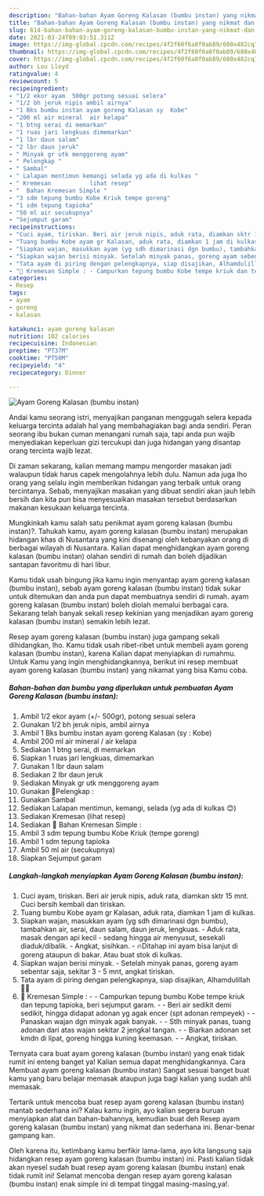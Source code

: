 ```yaml
---
description: "Bahan-bahan Ayam Goreng Kalasan (bumbu instan) yang nikmat dan Mudah Dibuat"
title: "Bahan-bahan Ayam Goreng Kalasan (bumbu instan) yang nikmat dan Mudah Dibuat"
slug: 614-bahan-bahan-ayam-goreng-kalasan-bumbu-instan-yang-nikmat-dan-mudah-dibuat
date: 2021-03-24T09:03:51.311Z
image: https://img-global.cpcdn.com/recipes/4f2f60f6a8f0ab89/680x482cq70/ayam-goreng-kalasan-bumbu-instan-foto-resep-utama.jpg
thumbnail: https://img-global.cpcdn.com/recipes/4f2f60f6a8f0ab89/680x482cq70/ayam-goreng-kalasan-bumbu-instan-foto-resep-utama.jpg
cover: https://img-global.cpcdn.com/recipes/4f2f60f6a8f0ab89/680x482cq70/ayam-goreng-kalasan-bumbu-instan-foto-resep-utama.jpg
author: Lou Lloyd
ratingvalue: 4
reviewcount: 5
recipeingredient:
- "1/2 ekor ayam  500gr potong sesuai selera"
- "1/2 bh jeruk nipis ambil airnya"
- "1 Bks bumbu instan ayam goreng Kalasan sy  Kobe"
- "200 ml air mineral  air kelapa"
- "1 btng serai di memarkan"
- "1 ruas jari lengkuas dimemarkan"
- "1 lbr daun salam"
- "2 lbr daun jeruk"
- " Minyak gr utk menggoreng ayam"
- " Pelengkap "
- " Sambal"
- " Lalapan mentimun kemangi selada yg ada di kulkas "
- " Kremesan           lihat resep"
- "  Bahan Kremesan Simple "
- "3 sdm tepung bumbu Kobe Kriuk tempe goreng"
- "1 sdm tepung tapioka"
- "50 ml air secukupnya"
- "Sejumput garam"
recipeinstructions:
- "Cuci ayam, tiriskan. Beri air jeruk nipis, aduk rata, diamkan sktr 15 mnt. Cuci bersih kembali dan tiriskan."
- "Tuang bumbu Kobe ayam gr Kalasan, aduk rata, diamkan 1 jam di kulkas."
- "Siapkan wajan, masukkan ayam (yg sdh dimarinasi dgn bumbu), tambahkan air, serai, daun salam, daun jeruk, lengkuas.  Aduk rata, masak dengan api kecil - sedang hingga air menyusut, sesekali diaduk/dibalik. Angkat, sisihkan. 🔥Ditahap ini ayam bisa lanjut di goreng ataupun di bakar. Atau buat stok di kulkas."
- "Siapkan wajan berisi minyak. Setelah minyak panas, goreng ayam sebentar saja, sekitar 3 - 5 mnt, angkat tiriskan."
- "Tata ayam di piring dengan pelengkapnya, siap disajikan, Alhamdulillah 🙏😋"
- "🔼 Kremesan Simple : - Campurkan tepung bumbu Kobe tempe kriuk dan tepung tapioka, beri sejumput garam. - Beri air sedikit demi sedikit, hingga didapat adonan yg agak encer (spt adonan rempeyek) - Panaskan wajan dgn minyak agak banyak.  - Stlh minyak panas, tuang adonan dari atas wajan sekitar 2 jengkal tangan.  - Biarkan adonan set kmdn di lipat, goreng hingga kuning keemasan. - Angkat, tiriskan."
categories:
- Resep
tags:
- ayam
- goreng
- kalasan

katakunci: ayam goreng kalasan 
nutrition: 102 calories
recipecuisine: Indonesian
preptime: "PT37M"
cooktime: "PT50M"
recipeyield: "4"
recipecategory: Dinner

---
```



![Ayam Goreng Kalasan (bumbu instan)](https://img-global.cpcdn.com/recipes/4f2f60f6a8f0ab89/680x482cq70/ayam-goreng-kalasan-bumbu-instan-foto-resep-utama.jpg)

Andai kamu seorang istri, menyajikan panganan menggugah selera kepada keluarga tercinta adalah hal yang membahagiakan bagi anda sendiri. Peran seorang ibu bukan cuman menangani rumah saja, tapi anda pun wajib menyediakan keperluan gizi tercukupi dan juga hidangan yang disantap orang tercinta wajib lezat.

Di zaman  sekarang, kalian memang mampu mengorder masakan jadi walaupun tidak harus capek mengolahnya lebih dulu. Namun ada juga lho orang yang selalu ingin memberikan hidangan yang terbaik untuk orang tercintanya. Sebab, menyajikan masakan yang dibuat sendiri akan jauh lebih bersih dan kita pun bisa menyesuaikan masakan tersebut berdasarkan makanan kesukaan keluarga tercinta. 



Mungkinkah kamu salah satu penikmat ayam goreng kalasan (bumbu instan)?. Tahukah kamu, ayam goreng kalasan (bumbu instan) merupakan hidangan khas di Nusantara yang kini disenangi oleh kebanyakan orang di berbagai wilayah di Nusantara. Kalian dapat menghidangkan ayam goreng kalasan (bumbu instan) olahan sendiri di rumah dan boleh dijadikan santapan favoritmu di hari libur.

Kamu tidak usah bingung jika kamu ingin menyantap ayam goreng kalasan (bumbu instan), sebab ayam goreng kalasan (bumbu instan) tidak sukar untuk ditemukan dan anda pun dapat membuatnya sendiri di rumah. ayam goreng kalasan (bumbu instan) boleh diolah memalui berbagai cara. Sekarang telah banyak sekali resep kekinian yang menjadikan ayam goreng kalasan (bumbu instan) semakin lebih lezat.

Resep ayam goreng kalasan (bumbu instan) juga gampang sekali dihidangkan, lho. Kamu tidak usah ribet-ribet untuk membeli ayam goreng kalasan (bumbu instan), karena Kalian dapat menyiapkan di rumahmu. Untuk Kamu yang ingin menghidangkannya, berikut ini resep membuat ayam goreng kalasan (bumbu instan) yang nikamat yang bisa Kamu coba.

<!--inarticleads1-->

##### Bahan-bahan dan bumbu yang diperlukan untuk pembuatan Ayam Goreng Kalasan (bumbu instan):

1. Ambil 1/2 ekor ayam (+/- 500gr), potong sesuai selera
1. Gunakan 1/2 bh jeruk nipis, ambil airnya
1. Ambil 1 Bks bumbu instan ayam goreng Kalasan (sy : Kobe)
1. Ambil 200 ml air mineral / air kelapa
1. Sediakan 1 btng serai, di memarkan
1. Siapkan 1 ruas jari lengkuas, dimemarkan
1. Gunakan 1 lbr daun salam
1. Sediakan 2 lbr daun jeruk
1. Sediakan  Minyak gr utk menggoreng ayam
1. Gunakan  🌠Pelengkap :
1. Gunakan  Sambal
1. Sediakan  Lalapan mentimun, kemangi, selada (yg ada di kulkas 😊)
1. Sediakan  Kremesan           (lihat resep)
1. Sediakan  🌠 Bahan Kremesan Simple :
1. Ambil 3 sdm tepung bumbu Kobe Kriuk (tempe goreng)
1. Ambil 1 sdm tepung tapioka
1. Ambil 50 ml air (secukupnya)
1. Siapkan Sejumput garam




<!--inarticleads2-->

##### Langkah-langkah menyiapkan Ayam Goreng Kalasan (bumbu instan):

1. Cuci ayam, tiriskan. Beri air jeruk nipis, aduk rata, diamkan sktr 15 mnt. Cuci bersih kembali dan tiriskan.
1. Tuang bumbu Kobe ayam gr Kalasan, aduk rata, diamkan 1 jam di kulkas.
1. Siapkan wajan, masukkan ayam (yg sdh dimarinasi dgn bumbu), tambahkan air, serai, daun salam, daun jeruk, lengkuas.  - Aduk rata, masak dengan api kecil - sedang hingga air menyusut, sesekali diaduk/dibalik. - Angkat, sisihkan. - 🔥Ditahap ini ayam bisa lanjut di goreng ataupun di bakar. Atau buat stok di kulkas.
1. Siapkan wajan berisi minyak. - Setelah minyak panas, goreng ayam sebentar saja, sekitar 3 - 5 mnt, angkat tiriskan.
1. Tata ayam di piring dengan pelengkapnya, siap disajikan, Alhamdulillah 🙏😋
1. 🔼 Kremesan Simple : - - Campurkan tepung bumbu Kobe tempe kriuk dan tepung tapioka, beri sejumput garam. - - Beri air sedikit demi sedikit, hingga didapat adonan yg agak encer (spt adonan rempeyek) - - Panaskan wajan dgn minyak agak banyak.  - - Stlh minyak panas, tuang adonan dari atas wajan sekitar 2 jengkal tangan.  - - Biarkan adonan set kmdn di lipat, goreng hingga kuning keemasan. - - Angkat, tiriskan.




Ternyata cara buat ayam goreng kalasan (bumbu instan) yang enak tidak rumit ini enteng banget ya! Kalian semua dapat menghidangkannya. Cara Membuat ayam goreng kalasan (bumbu instan) Sangat sesuai banget buat kamu yang baru belajar memasak ataupun juga bagi kalian yang sudah ahli memasak.

Tertarik untuk mencoba buat resep ayam goreng kalasan (bumbu instan) mantab sederhana ini? Kalau kamu ingin, ayo kalian segera buruan menyiapkan alat dan bahan-bahannya, kemudian buat deh Resep ayam goreng kalasan (bumbu instan) yang nikmat dan sederhana ini. Benar-benar gampang kan. 

Oleh karena itu, ketimbang kamu berfikir lama-lama, ayo kita langsung saja hidangkan resep ayam goreng kalasan (bumbu instan) ini. Pasti kalian tiidak akan nyesel sudah buat resep ayam goreng kalasan (bumbu instan) enak tidak rumit ini! Selamat mencoba dengan resep ayam goreng kalasan (bumbu instan) enak simple ini di tempat tinggal masing-masing,ya!.

